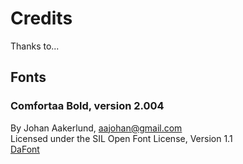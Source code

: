 Credits
=======

Thanks to...


Fonts
-----

### Comfortaa Bold, version 2.004

By Johan Aakerlund, <aajohan@gmail.com>  
Licensed under the SIL Open Font License, Version 1.1  
[DaFont](http://www.dafont.com/comfortaa.font)




